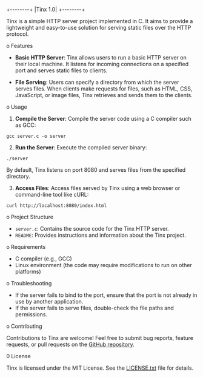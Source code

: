 +--------+
|Tinx 1.0|
+--------+


Tinx is a simple HTTP server project implemented in C. It aims to provide a lightweight and easy-to-use solution for serving static files over the HTTP protocol.

o Features

- **Basic HTTP Server**: Tinx allows users to run a basic HTTP server on their local machine. It listens for incoming connections on a specified port and serves static files to clients.
  
- **File Serving**: Users can specify a directory from which the server serves files. When clients make requests for files, such as HTML, CSS, JavaScript, or image files, Tinx retrieves and sends them to the clients.

o Usage

1. **Compile the Server**: Compile the server code using a C compiler such as GCC:
```
gcc server.c -o server
```

2. **Run the Server**: Execute the compiled server binary:
```
./server
```
By default, Tinx listens on port 8080 and serves files from the specified directory.

3. **Access Files**: Access files served by Tinx using a web browser or command-line tool like cURL:
```
curl http://localhost:8080/index.html
```

o Project Structure

- `server.c`: Contains the source code for the Tinx HTTP server.
- `README`: Provides instructions and information about the Tinx project.

o Requirements

- C compiler (e.g., GCC)
- Linux environment (the code may require modifications to run on other platforms)

o Troubleshooting

- If the server fails to bind to the port, ensure that the port is not already in use by another application.
- If the server fails to serve files, double-check the file paths and permissions.

o Contributing

Contributions to Tinx are welcome! Feel free to submit bug reports, feature requests, or pull requests on the [GitHub repository](https://github.com/xanmoy/tinx).

0 License

Tinx is licensed under the MIT License. See the [LICENSE.txt](LICENSE.txt) file for details.
